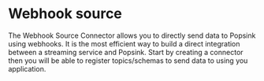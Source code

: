 # Webhook source

The Webhook Source Connector allows you to directly send data to Popsink using webhooks. It is the most efficient way to build a direct integration between a streaming service and Popsink. Start by creating a connector then you will be able to register topics/schemas to send data to using you application.